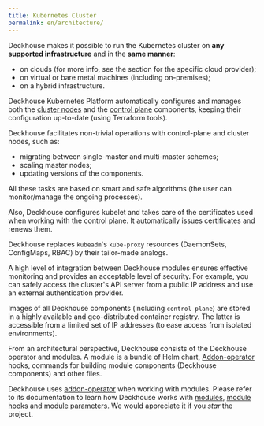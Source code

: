 ```yaml
---
title: Kubernetes Cluster
permalink: en/architecture/
---
```


Deckhouse makes it possible to run the Kubernetes cluster on **any supported infrastructure** and in the **same manner**:

- on clouds (for more info, see the section for the specific cloud provider);
- on virtual or bare metal machines (including on-premises);
- on a hybrid infrastructure.

Deckhouse Kubernetes Platform automatically configures and manages both the [cluster nodes](/modules/node-manager/) and the  [control plane](/modules/control-plane-manager/) components, keeping their configuration up-to-date (using Terraform tools).

Deckhouse facilitates non-trivial operations with control-plane and cluster nodes, such as:

- migrating between single-master and multi-master schemes;
- scaling master nodes;
- updating versions of the components.

All these tasks are based on smart and safe algorithms (the user can monitor/manage the ongoing processes).

Also, Deckhouse configures kubelet and takes care of the certificates used when working with the control plane. It automatically issues certificates and renews them.

Deckhouse replaces `kubeadm`'s `kube-proxy` resources (DaemonSets, ConfigMaps, RBAC) by their tailor-made analogs.

A high level of integration between Deckhouse modules ensures effective monitoring and provides an acceptable level of security. For example, you can safely access the cluster's API server from a public IP address and use an external authentication provider.

Images of all Deckhouse components (including `control plane`) are stored in a highly available and geo-distributed container registry. The latter is accessible from a limited set of IP addresses (to ease access from isolated environments).

From an architectural perspective, Deckhouse consists of the Deckhouse operator and modules. A module is a bundle of Helm chart, [Addon-operator](https://github.com/flant/addon-operator/) hooks, commands for building module components (Deckhouse components) and other files.

Deckhouse uses [addon-operator](https://github.com/flant/addon-operator/) when working with modules. Please refer to its documentation to learn how Deckhouse works with [modules](https://github.com/flant/addon-operator/blob/main/docs/src/MODULES.md), [module hooks](https://github.com/flant/addon-operator/blob/main/docs/src/HOOKS.md) and [module parameters](https://github.com/flant/addon-operator/blob/main/docs/src/VALUES.md). We would appreciate it if you *star* the project.
